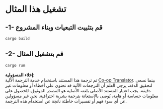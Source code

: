 <!--
CO_OP_TRANSLATOR_METADATA:
{
  "original_hash": "6240e78bb87f91bece16f8742472aeef",
  "translation_date": "2025-08-18T18:09:02+00:00",
  "source_file": "03-GettingStarted/06-http-streaming/solution/rust/calculator-httpserver/README.md",
  "language_code": "ar"
}
-->
# تشغيل هذا المثال

## -1- قم بتثبيت التبعيات وبناء المشروع

```bash
cargo build
```

## -2- قم بتشغيل المثال

```bash
cargo run
```

**إخلاء المسؤولية**:  
تم ترجمة هذا المستند باستخدام خدمة الترجمة الآلية [Co-op Translator](https://github.com/Azure/co-op-translator). بينما نسعى لتحقيق الدقة، يرجى العلم أن الترجمات الآلية قد تحتوي على أخطاء أو معلومات غير دقيقة. يجب اعتبار المستند الأصلي بلغته الأصلية هو المصدر الموثوق. للحصول على معلومات حساسة أو هامة، يُوصى بالاستعانة بترجمة بشرية احترافية. نحن غير مسؤولين عن أي سوء فهم أو تفسيرات خاطئة ناتجة عن استخدام هذه الترجمة.